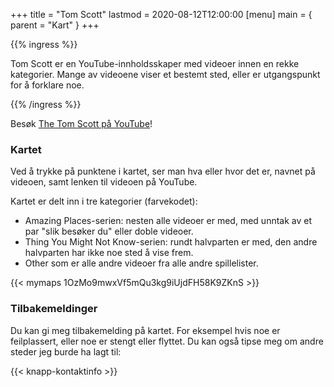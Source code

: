 +++
title = "Tom Scott"
lastmod = 2020-08-12T12:00:00
[menu]
main = { parent = "Kart" }
+++

{{% ingress %}}

Tom Scott er en YouTube-innholdsskaper med videoer innen en rekke kategorier. Mange av
videoene viser et bestemt sted, eller er utgangspunkt for å forklare noe.

{{% /ingress %}}  

Besøk [The Tom Scott på YouTube](https://youtube.com/TomScottGo)!

### Kartet

Ved å trykke på punktene i kartet, ser man hva eller hvor det er, navnet på videoen, samt
lenken til videoen på YouTube.

Kartet er delt inn i tre kategorier (farvekodet):

- Amazing Places-serien: nesten alle videoer er med, med unntak av et par "slik besøker du"
  eller doble videoer.
- Thing You Might Not Know-serien: rundt halvparten er med, den andre halvparten har ikke noe
  sted å vise frem.
- Other som er alle andre videoer fra alle andre spillelister.

{{< mymaps 1OzMo9mwxVf5mQu3kg9iUjdFH58K9ZKnS >}}

### Tilbakemeldinger

Du kan gi meg tilbakemelding på kartet. For eksempel hvis noe er feilplassert,
eller noe er stengt eller flyttet. Du kan også tipse meg om andre steder jeg burde ha lagt til:

{{< knapp-kontaktinfo >}}
